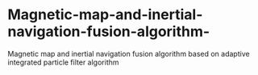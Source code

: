 # Magnetic-map-and-inertial-navigation-fusion-algorithm-
Magnetic map and inertial navigation fusion algorithm based on adaptive integrated particle filter algorithm
